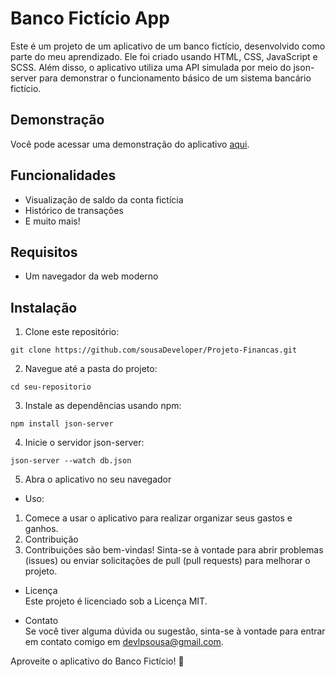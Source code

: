 # Banco Fictício App

Este é um projeto de um aplicativo de um banco fictício, desenvolvido como parte do meu aprendizado. Ele foi criado usando HTML, CSS, JavaScript e SCSS. Além disso, o aplicativo utiliza uma API simulada por meio do json-server para demonstrar o funcionamento básico de um sistema bancário fictício.

## Demonstração

Você pode acessar uma demonstração do aplicativo [aqui](https://www.linkedin.com/feed/update/urn:li:activity:7100511148575211520/).

## Funcionalidades

- Visualização de saldo da conta fictícia
- Histórico de transações
- E muito mais!

## Requisitos

- Um navegador da web moderno

## Instalação

1. Clone este repositório:
```
git clone https://github.com/sousaDeveloper/Projeto-Financas.git
```

2. Navegue até a pasta do projeto:
```
cd seu-repositorio
```
3. Instale as dependências usando npm:
```
npm install json-server
```
4. Inicie o servidor json-server:
```
json-server --watch db.json
```
5. Abra o aplicativo no seu navegador

- Uso:

1. Comece a usar o aplicativo para realizar organizar seus gastos e ganhos.
2. Contribuição
3. Contribuições são bem-vindas! Sinta-se à vontade para abrir problemas (issues) ou enviar solicitações de pull (pull requests) para melhorar o projeto.

- Licença<br>
Este projeto é licenciado sob a Licença MIT.

- Contato<br>
Se você tiver alguma dúvida ou sugestão, sinta-se à vontade para entrar em contato comigo em devlpsousa@gmail.com.

Aproveite o aplicativo do Banco Fictício! 🚀
